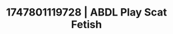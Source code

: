 ---
categories:
- Erotic curves
- Mindful kink
- Neon-lit seduction
- Cyberpunk intimacy
- Pegging play
image: /assets/images/1747801119728.jpg
layout: post
seo:
  description: Featured content with exclusive ABDL Play, Scat Fetish. HD images available.
  keywords: ABDL Play, Scat Fetish
  og_image: /assets/images/1747801119728.jpg
  schema_type: VisualArtwork
tags:
- '#1747801119728'
- ABDL Play
- Scat Fetish
title: 1747801119728 | ABDL Play Scat Fetish
---